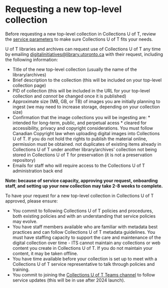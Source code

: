 # Requesting a new top-level collection

Before requesting a new top-level collection in Collections U of T, review the [service parameters](https://github.com/utlib/collections-uoft/blob/main/README.md#about-collections-u-of-t) to make sure Collections U of T fits your needs.

U of T libraries and archives can request use of Collections U of T any time by emailing digitalinitiatives@library.utoronto.ca with their request, including the following information:

* Title of the new top-level collection (usually the name of the library/archives)
* Brief description to the collection (this will be included on your top-level collection page)
* PID of collection (this will be included in the URL for your top-level collection and *cannot* be changed once it is published)
* Approximate size (MB, GB, or TB) of images you are initially planning to ingest (we may need to increase storage, depending on your collection size)
* Confirmation that the image collections you will be ingesting are:
      * intended for long-term, public, and perpetual acess
      * cleared for accessibility, privacy and copyright considerations. You must follow Canadian Copyright law when uploading digital images into Collections U of T. If you do not hold the rights to publish the material online, permission must be obtained.
      not duplicates of existing items already in Collections U of T under another library/archives' collection
      not being stored in Collections U of T for preservation (it is not a preservation repository)
* Emails for staff who will require access to the Collections U of T administration back end

**Note: because of service capacity, approving your request, onboarding staff, and setting up your new collection may take 2-8 weeks to complete.**

To have your request for a new top-level collection in Collections U of T approved, please ensure:
* You commit to following Collections U of T policies and procedures, both existing policies and with an understanding that service policies may evolve.
* You have staff members available who are familiar with metadata best practices and can follow Collections U of T metadata guidelines. You must have staffing capacity to support the care and maintenance of the digital collection over time - ITS cannot maintain any collections or web content you create in Collections U of T. If you do not maintain your content, it may be taken offline.
* You have time available before your collection is set up to meet with a Collections U of T service representative to talk through policies and training.
* You commit to joining the [Collections U of T Teams channel](https://teams.microsoft.com/l/channel/19%3a0c2caaac27a04fe7b6e37018970a66b5%40thread.tacv2/Collections%2520U%2520of%2520T?groupId=2151c2c7-2063-412d-8ebf-de2c9f809003&tenantId=78aac226-2f03-4b4d-9037-b46d56c55210) to follow service updates (this will be in use after 2024 launch).
